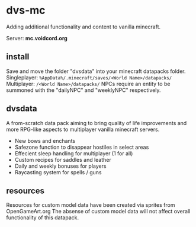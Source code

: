 # dvs-mc
Adding additional functionality and content to vanilla minecraft.

Server: **mc.voidcord.org**
## install
Save and move the folder "dvsdata" into your minecraft datapacks folder. 
Singleplayer: `%AppData%/.minecraft/saves/<World Name>/datapacks/`
Multiplayer: `/<World Name>/datapacks/`
NPCs require an entity to be summoned with the "dailyNPC" and "weeklyNPC" respectively.
## dvsdata
A from-scratch data pack aiming to bring quality of life improvements and more RPG-like aspects to multiplayer vanilla minecraft servers.
- New bows and enchants
- Safezone function to disappear hostiles in select areas
- Effecient sleep handling for multiplayer (1 for all)
- Custom recipes for saddles and leather
- Daily and weekly bonuses for players
- Raycasting system for spells / guns
## resources
Resources for custom model data have been created via sprites from OpenGameArt.org
The absense of custom model data will not affect overall functionality of this datapack.
